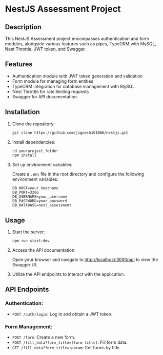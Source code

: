 # NestJS Assessment Project

## Description

This NestJS Assessment project encompasses authentication and form modules, alongside various features such as pipes, TypeORM with MySQL, Nest Throttle, JWT token, and Swagger.

## Features

- Authentication module with JWT token generation and validation
- Form module for managing form entities
- TypeORM integration for database management with MySQL
- Nest Throttle for rate limiting requests
- Swagger for API documentation

## Installation

1. Clone the repository:

    ```bash
    git clone https://github.com/jignesh101086/nestjs.git
    ```

2. Install dependencies:

    ```bash
    cd yourproject_folder
    npm install
    ```

3. Set up environment variables:

    Create a `.env` file in the root directory and configure the following environment variables:

    ```plaintext
    DB_HOST=your_hostname
    DB_PORT=3306
    DB_USERNAME=your_username
    DB_PASSWORD=your_password
    DB_DATABASE=nest_assessment
    ```

## Usage

1. Start the server:

    ```bash
    npm run start:dev
    ```

2. Access the API documentation:

    Open your browser and navigate to [http://localhost:3000/api](http://localhost:3000/api) to view the Swagger UI.

3. Utilize the API endpoints to interact with the application.

## API Endpoints

### Authentication:

- `POST /auth/login`: Log in and obtain a JWT token.

### Form Management:

- `POST /form`: Create a new form.
- `POST /fill_data?form_title=[form title]`: Fill form data.
- `GET /fill_data?form_title=:param`: Get forms by title.
